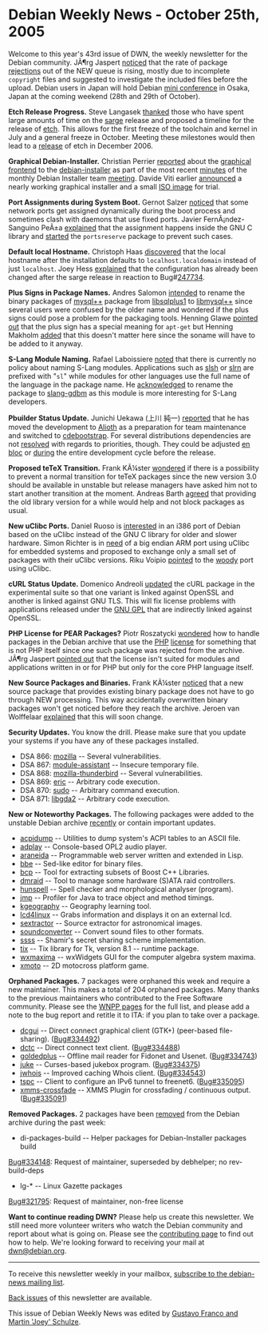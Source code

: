 
Debian Weekly News - October 25th, 2005
=======================================


Welcome to this year's 43rd issue of DWN, the weekly newsletter for the
Debian community. JÃ¶rg Jaspert [noticed](http://ganneff.de/blog/2005/10/23) that the rate of package [rejections](https://ftp-master.debian.org/REJECT-FAQ.html) out of the
NEW queue is rising, mostly due to incomplete `copyright` files and
suggested to investigate the included files before the upload. Debian users
in Japan will hold Debian [mini
conference](https://www.debian.org/events/2005/1028-jdmc) in Osaka, Japan at the coming weekend (28th and 29th of
October).


**Etch Release Progress.** Steve Langasek [thanked](https://lists.debian.org/debian-devel-announce/2005/10/msg00004.html) those who have spent large amounts of time on the [sarge](https://www.debian.org/releases/sarge/) release and proposed a timeline for
the release of [etch](https://www.debian.org/releases/etch/). This allows for the
first freeze of the toolchain and kernel in July and a general freeze in
October. Meeting these milestones would then lead to a [release](https://release.debian.org/etch_rc_policy.txt) of etch in
December 2006.


**Graphical Debian-Installer.** Christian Perrier [reported](https://lists.debian.org/debian-boot/2005/10/msg00980.html)
about the [graphical frontend](https://debian.polito.it/downloads/d-i_gtk_snapshots/) to the [debian-installer](https://www.debian.org/devel/debian-installer/) as part of the most recent [minutes](https://people.debian.org/~bubulle/d-i/irc-meeting-20051019/minutes) of the monthly Debian Installer team [meeting](https://wiki.debian.org/DebianInstaller/Meetings). Davide
Viti earlier [announced](https://lists.debian.org/debian-boot/2005/10/msg00406.html) a nearly working graphical installer and a small [ISO image](https://people.debian.org/~fjp/d-i/images/daily/gtk-miniiso/mini.iso) for trial.


**Port Assignments during System Boot.** Gernot Salzer [noticed](https://lists.debian.org/debian-devel/2005/09/msg01062.html)
that some network ports get assigned dynamically during the boot process and
sometimes clash with daemons that use fixed ports. Javier FernÃ¡ndez-Sanguino
PeÃ±a [explained](https://lists.debian.org/debian-devel/2005/09/msg01071.html) that the assignment happens inside the GNU C library and [started](https://lists.debian.org/debian-devel/2005/09/msg01148.html)
the `portsreserve` package to prevent such cases.


**Default local Hostname.** Christoph Haas [discovered](https://lists.debian.org/debian-devel/2005/09/msg01063.html)
that the local hostname after the installation defaults to
`localhost.localdomain` instead of just `localhost`.
Joey Hess [explained](https://lists.debian.org/debian-devel/2005/10/msg00254.html) that the configuration has already been changed after the sarge
release in reaction to Bug#[247734](https://bugs.debian.org/247734).


**Plus Signs in Package Names.** Andres Salomon [intended](https://lists.debian.org/debian-devel/2005/09/msg01290.html) to rename the binary packages of [mysql++](https://packages.debian.org/src:mysql++) package from [libsqlplus1](https://packages.debian.org/libsqlplus1) to [libmysql++](https://packages.debian.org/libmysql++2) since several
users were confused by the older name and wondered if the plus signs could
pose a problem for the packaging tools. Henning Glawe [pointed
out](https://lists.debian.org/debian-devel/2005/10/msg00081.html) that the plus sign has a special meaning for `apt-get` but
Henning Makholm [added](https://lists.debian.org/debian-devel/2005/10/msg00083.html)
that this doesn't matter here since the soname will have to be added to it
anyway.


**S-Lang Module Naming.** Rafael Laboissiere [noted](https://lists.debian.org/debian-devel/2005/09/msg01291.html)
that there is currently no policy about naming S-Lang modules. Applications
such as [slsh](https://packages.debian.org/slsh) or [slrn](https://packages.debian.org/slrn) are prefixed with
"`sl`" while modules for other languages use the full name of the
language in the package name. He [acknowledged](https://lists.debian.org/debian-devel/2005/09/msg01309.html) to rename the package to [slang-gdbm](https://packages.debian.org/slang-gdbm) as this module is
more interesting for S-Lang developers.


**Pbuilder Status Update.** Junichi Uekawa (上川 純一)
[reported](https://lists.debian.org/debian-devel/2005/09/msg01317.html)
that he has moved the development to [Alioth](https://alioth.debian.org/projects/pbuilder) as a preparation
for team maintenance and switched to [cdebootstrap](https://packages.debian.org/cdebootstrap). For several
distributions dependencies are not [resolved](https://lists.debian.org/debian-devel/2005/09/msg01450.html)
with regards to priorities, though. They could be adjusted [en bloc](https://lists.debian.org/debian-devel/2005/10/msg00035.html)
or [during](https://lists.debian.org/debian-devel/2005/10/msg00052.html) the entire development cycle before the release.


**Proposed teTeX Transition.** Frank KÃ¼ster [wondered](https://lists.debian.org/debian-devel/2005/09/msg01349.html)
if there is a possibility to prevent a normal transition for teTeX packages
since the new version 3.0 should be available in unstable but release managers
have asked him not to start another transition at the moment. Andreas Barth
[agreed](https://lists.debian.org/debian-devel/2005/09/msg01353.html) that providing the old library version for a while would help and
not block packages as usual.


**New uClibc Ports.** Daniel Ruoso is [interested](https://lists.debian.org/debian-devel/2005/09/msg01362.html)
in an i386 port of Debian based on the uClibc instead of the GNU C library for
older and slower hardware. Simon Richter is in [need](https://lists.debian.org/debian-devel/2005/09/msg01367.html) of
a big endian ARM port using uClibc for embedded systems and proposed to
exchange only a small set of packages with their uClibc versions. Riku Voipio
[pointed](https://lists.debian.org/debian-devel/2005/09/msg01449.html) to the [woody](https://people.debian.org/~andersee/uwoody/) port using uClibc.


**cURL Status Update.** Domenico Andreoli [updated](https://lists.debian.org/debian-devel/2005/09/msg01389.html)
the cURL package in the experimental suite so that one variant is linked
against OpenSSL and another is linked against GNU TLS. This will fix license
problems with applications released under the [GNU GPL](https://www.gnu.org/copyleft/gpl.html) that are indirectly
linked against OpenSSL.


**PHP License for PEAR Packages?** Piotr Roszatycki [wondered](https://lists.debian.org/debian-devel/2005/10/msg00122.html)
how to handle packages in the Debian archive that use the [PHP](http://www.php.net/license/2_02.txt) [license](http://www.php.net/license/3_0.txt) for something that is
not PHP itself since one such package was rejected from the archive. JÃ¶rg
Jaspert [pointed out](https://lists.debian.org/debian-legal/2005/08/msg00128.html) that the license isn't suited for modules and applications
written in or for PHP but only for the core PHP language itself.


**New Source Packages and Binaries.** Frank KÃ¼ster [noticed](https://lists.debian.org/debian-devel/2005/10/msg00153.html)
that a new source package that provides existing binary package does not have
to go through NEW processing. This way accidentally overwritten binary packages
won't get noticed before they reach the archive. Jeroen van Wolffelaar [explained](https://lists.debian.org/debian-devel/2005/10/msg00187.html)
that this will soon change.


**Security Updates.** You know the drill. Please make sure
that you update your systems if you have any of these packages installed.


* DSA 866: [mozilla](https://www.debian.org/security/2005/dsa-866) --
 Several vulnerabilities.
* DSA 867: [module-assistant](https://www.debian.org/security/2005/dsa-867) --
 Insecure temporary file.
* DSA 868: [mozilla-thunderbird](https://www.debian.org/security/2005/dsa-868) --
 Several vulnerabilities.
* DSA 869: [eric](https://www.debian.org/security/2005/dsa-869) --
 Arbitrary code execution.
* DSA 870: [sudo](https://www.debian.org/security/2005/dsa-870) --
 Arbitrary command execution.
* DSA 871: [libgda2](https://www.debian.org/security/2005/dsa-871) --
 Arbitrary code execution.


**New or Noteworthy Packages.** The following packages were
added to the unstable Debian archive [recently](https://packages.debian.org/unstable/newpkg_main) or contain
important updates.


* [acpidump](https://packages.debian.org/unstable/admin/acpidump)
 -- Utilities to dump system's ACPI tables to an ASCII file.
* [adplay](https://packages.debian.org/unstable/sound/adplay)
 -- Console-based OPL2 audio player.
* [araneida](https://packages.debian.org/unstable/web/araneida)
 -- Programmable web server written and extended in Lisp.
* [bbe](https://packages.debian.org/unstable/editors/bbe)
 -- Sed-like editor for binary files.
* [bcp](https://packages.debian.org/unstable/libdevel/bcp)
 -- Tool for extracting subsets of Boost C++ Libraries.
* [dmraid](https://packages.debian.org/unstable/admin/dmraid)
 -- Tool to manage some hardware (S)ATA raid controllers.
* [hunspell](https://packages.debian.org/unstable/text/hunspell)
 -- Spell checker and morphological analyser (program).
* [jmp](https://packages.debian.org/unstable/devel/jmp)
 -- Profiler for Java to trace object and method timings.
* [kgeography](https://packages.debian.org/unstable/kde/kgeography)
 -- Geography learning tool.
* [lcd4linux](https://packages.debian.org/unstable/utils/lcd4linux)
 -- Grabs information and displays it on an external lcd.
* [sextractor](https://packages.debian.org/unstable/science/sextractor)
 -- Source extractor for astronomical images.
* [soundconverter](https://packages.debian.org/unstable/gnome/soundconverter)
 -- Convert sound files to other formats.
* [ssss](https://packages.debian.org/unstable/utils/ssss)
 -- Shamir's secret sharing scheme implementation.
* [tix](https://packages.debian.org/unstable/libs/tix)
 -- Tix library for Tk, version 8.1 -- runtime package.
* [wxmaxima](https://packages.debian.org/unstable/math/wxmaxima)
 -- wxWidgets GUI for the computer algebra system maxima.
* [xmoto](https://packages.debian.org/unstable/games/xmoto)
 -- 2D motocross platform game.


**Orphaned Packages.** 7 packages were orphaned this week and
require a new maintainer. This makes a total of 204 orphaned packages. Many
thanks to the previous maintainers who contributed to the Free Software
community. Please see the [WNPP pages](https://www.debian.org/devel/wnpp/) for
the full list, and please add a note to the bug report and retitle it to ITA:
if you plan to take over a package.


* [dcgui](https://packages.debian.org/unstable/gnome/dcgui)
 -- Direct connect graphical client (GTK+) (peer-based file-sharing).
 ([Bug#334492](https://bugs.debian.org/334492))
* [dctc](https://packages.debian.org/unstable/net/dctc)
 -- Direct connect text client.
 ([Bug#334488](https://bugs.debian.org/334488))
* [goldedplus](https://packages.debian.org/unstable/mail/goldedplus)
 -- Offline mail reader for Fidonet and Usenet.
 ([Bug#334743](https://bugs.debian.org/334743))
* [juke](https://packages.debian.org/unstable/sound/juke)
 -- Curses-based jukebox program.
 ([Bug#334375](https://bugs.debian.org/334375))
* [jwhois](https://packages.debian.org/unstable/net/jwhois)
 -- Improved caching Whois client.
 ([Bug#334543](https://bugs.debian.org/334543))
* [tspc](https://packages.debian.org/unstable/net/tspc)
 -- Client to configure an IPv6 tunnel to freenet6.
 ([Bug#335095](https://bugs.debian.org/335095))
* [xmms-crossfade](https://packages.debian.org/unstable/sound/xmms-crossfade)
 -- XMMS Plugin for crossfading / continuous output.
 ([Bug#335091](https://bugs.debian.org/335091))


**Removed Packages.** 2 packages have been [removed](https://ftp-master.debian.org/removals.txt) from the Debian
archive during the past week:


* di-packages-build -- Helper packages for Debian-Installer packages build
   
[Bug#334148](https://bugs.debian.org/334148):
 Request of maintainer, superseded by debhelper; no rev-build-deps
* lg-\* -- Linux Gazette packages
   
[Bug#321795](https://bugs.debian.org/321795):
 Request of maintainer, non-free license


**Want to continue reading DWN?** Please help us create this
newsletter. We still need more volunteer writers who watch the Debian
community and report about what is going on. Please see the [contributing page](https://www.debian.org/News/weekly/contributing) to find out how
to help. We're looking forward to receiving your mail at [dwn@debian.org](mailto:dwn@debian.org).




---



 To receive this newsletter weekly in your mailbox, [subscribe to the debian-news mailing list](https://lists.debian.org/debian-news/).



[Back issues](https://www.debian.org/News/weekly/) of this newsletter are available.



This issue of Debian Weekly News was edited by [Gustavo Franco and Martin 'Joey' Schulze](mailto:dwn@debian.org).




